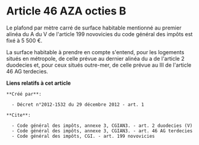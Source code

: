 # Article 46 AZA octies B

Le plafond par mètre carré de surface habitable mentionné au premier alinéa du A du V de l'article 199 novovicies du code
général des impôts est fixé à 5 500 €. 

La surface habitable à prendre en compte s'entend, pour les logements situés en métropole, de celle prévue au dernier alinéa
du a de l'article 2 duodecies et, pour ceux situés outre-mer, de celle prévue au III de l'article 46 AG terdecies.

**Liens relatifs à cet article**

	**Créé par**:

	  - Décret n°2012-1532 du 29 décembre 2012 - art. 1

	**Cite**:

	  - Code général des impôts, annexe 3, CGIAN3. - art. 2 duodecies (V)
	  - Code général des impôts, annexe 3, CGIAN3. - art. 46 AG terdecies
	  - Code général des impôts, CGI. - art. 199 novovicies
